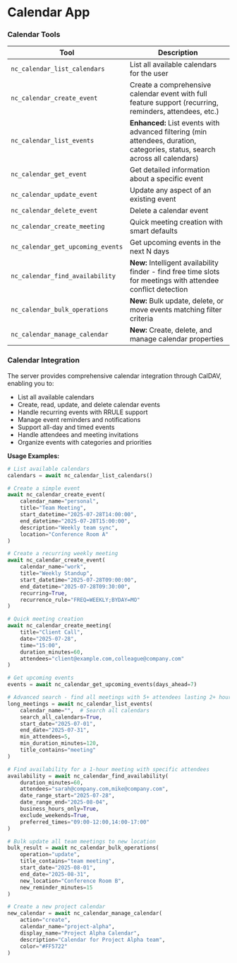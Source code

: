 # Calendar App

### Calendar Tools

| Tool | Description |
|------|-------------|
| `nc_calendar_list_calendars` | List all available calendars for the user |
| `nc_calendar_create_event` | Create a comprehensive calendar event with full feature support (recurring, reminders, attendees, etc.) |
| `nc_calendar_list_events` | **Enhanced:** List events with advanced filtering (min attendees, duration, categories, status, search across all calendars) |
| `nc_calendar_get_event` | Get detailed information about a specific event |
| `nc_calendar_update_event` | Update any aspect of an existing event |
| `nc_calendar_delete_event` | Delete a calendar event |
| `nc_calendar_create_meeting` | Quick meeting creation with smart defaults |
| `nc_calendar_get_upcoming_events` | Get upcoming events in the next N days |
| `nc_calendar_find_availability` | **New:** Intelligent availability finder - find free time slots for meetings with attendee conflict detection |
| `nc_calendar_bulk_operations` | **New:** Bulk update, delete, or move events matching filter criteria |
| `nc_calendar_manage_calendar` | **New:** Create, delete, and manage calendar properties |

### Calendar Integration

The server provides comprehensive calendar integration through CalDAV, enabling you to:

- List all available calendars
- Create, read, update, and delete calendar events  
- Handle recurring events with RRULE support
- Manage event reminders and notifications
- Support all-day and timed events
- Handle attendees and meeting invitations
- Organize events with categories and priorities

**Usage Examples:**

```python
# List available calendars
calendars = await nc_calendar_list_calendars()

# Create a simple event
await nc_calendar_create_event(
    calendar_name="personal",
    title="Team Meeting", 
    start_datetime="2025-07-28T14:00:00",
    end_datetime="2025-07-28T15:00:00",
    description="Weekly team sync",
    location="Conference Room A"
)

# Create a recurring weekly meeting
await nc_calendar_create_event(
    calendar_name="work",
    title="Weekly Standup",
    start_datetime="2025-07-28T09:00:00", 
    end_datetime="2025-07-28T09:30:00",
    recurring=True,
    recurrence_rule="FREQ=WEEKLY;BYDAY=MO"
)

# Quick meeting creation
await nc_calendar_create_meeting(
    title="Client Call",
    date="2025-07-28",
    time="15:00",
    duration_minutes=60,
    attendees="client@example.com,colleague@company.com"
)

# Get upcoming events  
events = await nc_calendar_get_upcoming_events(days_ahead=7)

# Advanced search - find all meetings with 5+ attendees lasting 2+ hours
long_meetings = await nc_calendar_list_events(
    calendar_name="",  # Search all calendars
    search_all_calendars=True,
    start_date="2025-07-01",
    end_date="2025-07-31", 
    min_attendees=5,
    min_duration_minutes=120,
    title_contains="meeting"
)

# Find availability for a 1-hour meeting with specific attendees
availability = await nc_calendar_find_availability(
    duration_minutes=60,
    attendees="sarah@company.com,mike@company.com",
    date_range_start="2025-07-28",
    date_range_end="2025-08-04",
    business_hours_only=True,
    exclude_weekends=True,
    preferred_times="09:00-12:00,14:00-17:00"
)

# Bulk update all team meetings to new location
bulk_result = await nc_calendar_bulk_operations(
    operation="update",
    title_contains="team meeting",
    start_date="2025-08-01", 
    end_date="2025-08-31",
    new_location="Conference Room B",
    new_reminder_minutes=15
)

# Create a new project calendar
new_calendar = await nc_calendar_manage_calendar(
    action="create",
    calendar_name="project-alpha",
    display_name="Project Alpha Calendar",
    description="Calendar for Project Alpha team",
    color="#FF5722"
)
```
